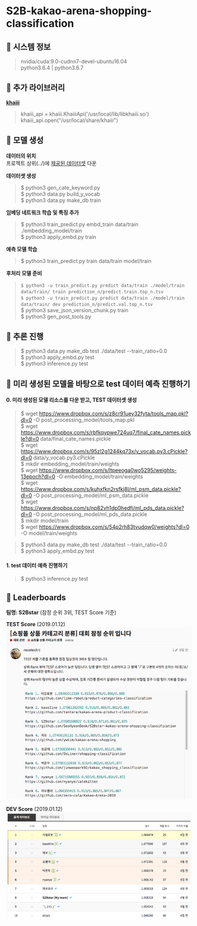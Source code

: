 # S2B-kakao-arena-shopping-classification

## :whale: 시스템 정보
> nvidia/cuda:9.0-cudnn7-devel-ubuntu16.04  
python3.6.4 | python3.6.7


## :whale: 추가 라이브러리
**[khaiii](https://github.com/kakao/khaiii)**  
> khaiii_api = khaiii.KhaiiiApi('/usr/local/lib/libkhaiii.so')  
khaiii_api.open("/usr/local/share/khaiii")  
        

## :whale: 모델 생성
**데이터의 위치**  
프로젝트 상위(../)에 [제공된 데이터셋](https://arena.kakao.com/c/1/data) 다운  

**데이터셋 생성**  
> $ python3 gen_cate_keyword.py  
$ python3 data.py build_y_vocab  
$ python3 data.py make_db train  

**임베딩 네트워크 학습 및 특징 추가**
> $ python3 train_predict.py embd_train data/train ./embedding_model/train  
$ python3 apply_embd.py train

**예측 모델 학습**
> $ python3 train_predict.py train data/train model/train 

**후처리 모델 준비**
> `$ python3 -u train_predict.py predict data/train ./model/train data/train/ train prediction_n/predict.train.top_n.tsv`   
`$ python3 -u train_predict.py predict data/train ./model/train data/train/ dev prediction_n/predict.val.top_n.tsv`  
$ python3 save_json_version_chunk.py train  
$ python3 gen_post_tools.py  


## :whale: 추론 진행
> $ python3 data.py make_db test ./data/test --train_ratio=0.0   
$ python3 apply_embd.py test    
$ python3 inference.py test    


## :whale: 미리 생성된 모델을 바탕으로 test 데이터 예측 진행하기
#### 0. 미리 생성된 모델 리소스를 다운 받고, TEST 데이터셋 생성
> $ wget https://www.dropbox.com/s/z8cr91uey32fyta/tools_map.pkl?dl=0 -O post_processing_model/tools_map.pkl  
$ wget https://www.dropbox.com/s/rbfkqypwe724uq7/final_cate_names.pickle?dl=0 data/final_cate_names.pickle   
$ wget https://www.dropbox.com/s/95zl2g1244kq73x/y_vocab.py3.cPickle?dl=0 data/y_vocab.py3.cPickle   
$ mkdir embedding_model/train/weights  
$ wget https://www.dropbox.com/s/ltpeeoga0wo5295/weights-13epoch?dl=0 -O embedding_model/train/weights   
$ wget https://www.dropbox.com/s/kuhxfkn2rsfkj8l/ml_psm_data.pickle?dl=0 -O post_processing_model/ml_psm_data.pickle  
$ wget https://www.dropbox.com/s/np82vh1dp0hedfj/ml_pds_data.pickle?dl=0 -O post_processing_model/ml_pds_data.pickle  
$ mkdir model/train  
$ wget https://www.dropbox.com/s/54p2rh83tvudqw0/weights?dl=0 -O model/train/weights  

> $ python3 data.py make_db test ./data/test --train_ratio=0.0   
$ python3 apply_embd.py test    
#### 1. test 데이터 예측 진행하기
> $ python3 inference.py test    


## :whale: Leaderboards
**팀명: S2Bstar** (잠정 순위 3위, TEST Score 기준)  

**TEST Score** (2019.01.12)
![Test Score](/img/final_board_rank.png)

**DEV Score** (2019.01.12)
![Dev Score](/img/public_board_rank.png)
